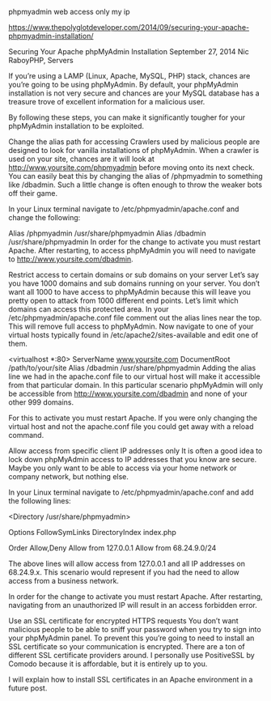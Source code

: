 phpmyadmin web access only my ip

https://www.thepolyglotdeveloper.com/2014/09/securing-your-apache-phpmyadmin-installation/

Securing Your Apache phpMyAdmin Installation September 27, 2014 Nic RaboyPHP, Servers

If you’re using a LAMP (Linux, Apache, MySQL, PHP) stack, chances are you’re going to be using phpMyAdmin. By default, your phpMyAdmin installation is not very secure and chances are your MySQL database has a treasure trove of excellent information for a malicious user.

By following these steps, you can make it significantly tougher for your phpMyAdmin installation to be exploited.

Change the alias path for accessing Crawlers used by malicious people are designed to look for vanilla installations of phpMyAdmin. When a crawler is used on your site, chances are it will look at http://www.yoursite.com/phpmyadmin before moving onto its next check. You can easily beat this by changing the alias of /phpmyadmin to something like /dbadmin. Such a little change is often enough to throw the weaker bots off their game.

In your Linux terminal navigate to /etc/phpmyadmin/apache.conf and change the following:

Alias /phpmyadmin /usr/share/phpmyadmin
Alias /dbadmin /usr/share/phpmyadmin In order for the change to activate you must restart Apache. After restarting, to access phpMyAdmin you will need to navigate to http://www.yoursite.com/dbadmin.

Restrict access to certain domains or sub domains on your server Let’s say you have 1000 domains and sub domains running on your server. You don’t want all 1000 to have access to phpMyAdmin because this will leave you pretty open to attack from 1000 different end points. Let’s limit which domains can access this protected area. In your /etc/phpmyadmin/apache.conf file comment out the alias lines near the top. This will remove full access to phpMyAdmin. Now navigate to one of your virtual hosts typically found in /etc/apache2/sites-available and edit one of them.

<virtualhost *:80> ServerName www.yoursite.com DocumentRoot /path/to/your/site Alias /dbadmin /usr/share/phpmyadmin Adding the alias line we had in the apache.conf file to our virtual host will make it accessible from that particular domain. In this particular scenario phpMyAdmin will only be accessible from http://www.yoursite.com/dbadmin and none of your other 999 domains.

For this to activate you must restart Apache. If you were only changing the virtual host and not the apache.conf file you could get away with a reload command.

Allow access from specific client IP addresses only It is often a good idea to lock down phpMyAdmin access to IP addresses that you know are secure. Maybe you only want to be able to access via your home network or company network, but nothing else.

In your Linux terminal navigate to /etc/phpmyadmin/apache.conf and add the following lines:

<Directory /usr/share/phpmyadmin>

Options FollowSymLinks
DirectoryIndex index.php

Order Allow,Deny
Allow from 127.0.0.1
Allow from 68.24.9.0/24

<IfModule mod_php5.c>
The above lines will allow access from 127.0.0.1 and all IP addresses on 68.24.9.x. This scenario would represent if you had the need to allow access from a business network.

In order for the change to activate you must restart Apache. After restarting, navigating from an unauthorized IP will result in an access forbidden error.

Use an SSL certificate for encrypted HTTPS requests You don’t want malicious people to be able to sniff your password when you try to sign into your phpMyAdmin panel. To prevent this you’re going to need to install an SSL certificate so your communication is encrypted. There are a ton of different SSL certificate providers around. I personally use PositiveSSL by Comodo because it is affordable, but it is entirely up to you.

I will explain how to install SSL certificates in an Apache environment in a future post.
